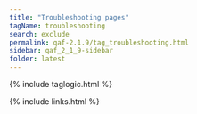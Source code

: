 ```yaml
---
title: "Troubleshooting pages"
tagName: troubleshooting
search: exclude
permalink: qaf-2.1.9/tag_troubleshooting.html
sidebar: qaf_2_1_9-sidebar
folder: latest
---
```

{% include taglogic.html %}

{% include links.html %}
